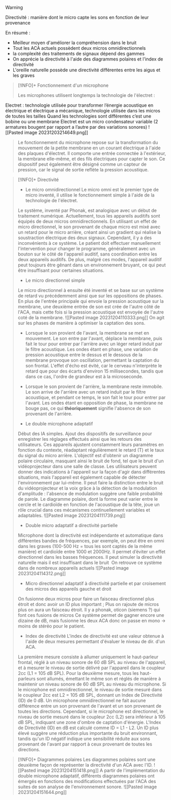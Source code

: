 >[!WARNING]
>Directivité : manière dont le micro capte les sons en fonction de leur provenance
>
>En résumé :
>- Meilleur moyen d'améliorer la compréhension dans le bruit
>- Tout les ACA actuels possèdent deux micros omnidirectionnels
>- la complexité des traitements de signaux dépend des gammes 
>- On apprécie la directivité à l'aide des diagrammes polaires et l'index de directivité
>- L'oreille naturelle possède une directivité différentes entre les aigus et les graves

>[!INFO]+ Fonctionnement d'un microphone
>
>Les microphones utilisent longtemps la technologie de l'électret :
>
Electret : technologie utilisée pour transformer l’énergie acoustique en électrique et électrique a mécanique, technologie utilisée dans les micros de toutes les tailles
Quand les technologies sont différentes c’est une bobine ou une membrane
Electret est un micro condensateur variable (2 armatures bougent par rapport a l’autre par des variations sonores)
![[Pasted image 20231203214649.png]]  
>Le fonctionnement du microphone repose sur la transformation du mouvement de la petite membrane en un courant électrique à l'aide des plaques d'électret. Il comporte une entrée connectée à l'extérieur, la membrane elle-même, et des fils électriques pour capter le son. Ce dispositif peut également être désigné comme un capteur de pression, car le signal de sortie reflète la pression acoustique.

>[!INFO]+ Directivité
>- Le micro omnidirectionnel
>Le micro omni est le premier type de micro inventé, il utilise le fonctionnement simple à l'aide de la technologie de l'électret.
>
>Le système, inventé par Phonak, est analogique avec un début de traitement numérique. Actuellement, tous les appareils auditifs sont équipés de deux micros omnidirectionnels. En utilisant un effet de micro directionnel, le son provenant de chaque micro est mixé avec un retard pour le micro arrière, créant ainsi un gradient qui réalise la soustraction électrique des deux signaux.
>Cependant, il y a des inconvénients à ce système. Le patient doit effectuer manuellement l'intervention pour changer le programme, généralement avec un bouton sur le côté de l'appareil auditif, sans coordination entre les deux appareils auditifs. De plus, malgré ces modes, l'appareil auditif peut toujours être gênant dans un environnement bruyant, ce qui peut être insuffisant pour certaines situations.
>
>- Le micro directionnel simple
>  
>  Le micro directionnel à ensuite été inventé et se base sur un système de retard vu précédemment ainsi que sur les oppositions de phases. En plus de l'entrée principale qui envoie la pression acoustique sur la membrane, une deuxième entrée de son est crée de l'autre côté de l'ACA, mais cette fois si la pression acoustique est envoyée de l'autre coté de la membrane.
>  ![[Pasted image 20231204110333.png]]
>  On agit sur les phases de manière à optimiser la captation des sons.
>  - Lorsque le son provient de l'avant, la membrane se met en mouvement. Le son entre par l'avant, déplace la membrane, puis fait le tour pour entrer par l'arrière avec un léger retard induit par le filtre acoustique. Les ondes étant en phase, une variation de pression acoustique entre le dessus et le dessous de la membrane provoque son oscillation, permettant la captation du son frontal. L'effet d'écho est évité, car le cerveau n'interprète le retard que pour des écarts d'environ 15 millisecondes, tandis que dans ce cas, l'ordre de grandeur est à la microseconde.
>  - Lorsque le son provient de l'arrière, la membrane reste immobile. Le son arrive de l'arrière avec un retard induit par le filtre acoustique, et pendant ce temps, le son fait le tour pour entrer par l'avant. Les ondes étant en opposition de phase, la membrane ne bouge pas, ce qui **théoriquement** signifie l'absence de son provenant de l'arrière.
>  
>  
>- Le double microphone adaptatif
>
>Début des IA simples. Ajout des dispositifs de surveillance  pour enregistrer les réglages effectués ainsi que les retours des utilisateurs. Ces appareils ajustent constamment leurs paramètres en fonction du contexte, réadaptant régulièrement le retard (T) et le taux du signal du micro arrière. L'objectif est d'obtenir un diagramme polaire circulaire, masquant ainsi le bruit de fond, tel que le bruit d'un vidéoprojecteur dans une salle de classe.
>Les utilisateurs peuvent donner des indications à l'appareil sur la façon d'agir dans différentes situations, mais l'appareil est également capable de détecter l'environnement par lui-même. Il peut faire la distinction entre le bruit du vidéoprojecteur et la voix grâce à la détection de la modulation d'amplitude : l'absence de modulation suggère une faible probabilité de parole.
>Le diagramme polaire, dont la forme peut varier entre le cercle et le cardioïde en fonction de l'acoustique de la tête, joue un rôle crucial dans ces mécanismes continuellement variables et adaptables.
>![[Pasted image 20231204111739.png]]
>
>- Double micro adaptatif a directivité partielle
>
>Microphone dont la directivité est indépendante et automatique dans différentes bandes de fréquences, par exemple, on peut être en omni dans les graves (100-500 Hz = tous les sont captés de la même manière) et cardioïde entre 1000 et 2000Hz.
>Il permet d’éviter un effet directionnel dans les basses fréquences. Il peut simuler la directivité naturelle mais il est insuffisant dans le bruit 
>On retrouve ce système dans de nombreux appareils actuels
>![[Pasted image 20231204114312.png]]
>
>- Micro directionnel adaptatif à directivité partielle et par croisement des micros des appareils gauche et droit
>
>On fusionne deux micros pour faire un faisceau directionnel plus étroit et donc avoir un ID plus important ; Plus on rajoute de micros plus on aura un faisceau étroit.
>Il y a phonak, oticon (siemens ?) qui font ces fusions de micros
>Ce système permet de gagner encore une dizaine de dB, mais fusionne les deux ACA donc on passe en mono -> moins de stéréo pour le patient.
>
>- Index de directivité
>L'index de directivité est une valeur obtenue à l'aide de deux mesures permettant d'évaluer le niveau de dir. d'un ACA.
>
>La première mesure consiste à allumer uniquement le haut-parleur frontal, réglé à un niveau sonore de 60 dB SPL au niveau de l'appareil, et à mesurer le niveau de sortie délivré par l'appareil dans le coupleur 2cc (L1 = 105 dB SPL).
Pour la deuxième mesure, tous les haut-parleurs sont allumés, émettant le même son et réglés de manière à maintenir un niveau sonore de 60 dB SPL au niveau du microphone. Si le microphone est omnidirectionnel, le niveau de sortie mesuré dans le coupleur 2cc est L2 = 105 dB SPL, donnant un Index de Directivité (ID) de 0 dB. Un microphone omnidirectionnel ne fait aucune différence entre un son provenant de l'avant et un son provenant de toutes les directions.
Cependant, si le microphone est directionnel, le niveau de sortie mesuré dans le coupleur 2cc (L2) sera inférieur à 105 dB SPL, indiquant une zone d'ombre de captation d'énergie. L'Index de Directivité (ID) en dB est calculé comme ID = L1 - L2. Un ID plus élevé suggère une réduction plus importante du bruit environnant, tandis qu'un ID négatif indique une sensibilité réduite aux sons provenant de l'avant par rapport à ceux provenant de toutes les directions.

>[!INFO]+ Diagrammes polaires
>Les diagrammes polaires sont une deuxième façon de représenter la directivité d'un ACA avec l'ID.
>![[Pasted image 20231204151418.png]]
>A partir de l'implémentation du double microphone adaptatif, différents diagrammes polaires ont émergés en fonctions des modifications effectuées par l'ACA des suites de son analyse de l'environnement sonore.
>![[Pasted image 20231204151644.png]]



